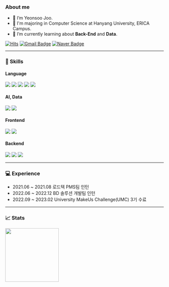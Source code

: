 ### About me
- 👋 I’m Yeonsoo Joo.
- 🏫 I'm majoring in Computer Science at Hanyang University, ERICA Campus.
- 🌱 I’m currently learning about **Back-End** and **Data**.

[![Hits](https://hits.seeyoufarm.com/api/count/incr/badge.svg?url=https%3A%2F%2Fgithub.com%2Fjooys%2Fhit-counter&count_bg=%2398CA9E&title_bg=%2336653C&icon=&icon_color=%23E7E7E7&title=hits&edge_flat=false)](https://hits.seeyoufarm.com) 
[![Gmail Badge](https://img.shields.io/badge/Gmail-d14836?style=flat&logo=Gmail&logoColor=white&link=mailto:wndustn130@gmail.com)](mailto:wndustn130@gmail.com) 
[![Naver Badge](https://img.shields.io/badge/Naver-03C75A?style=flat&logo=Naver&logoColor=white&link=mailto:jooys130@naver.com)](mailto:jooys130@naver.com)

<!-- #### 👀 I’m interested in ...
#### 🌱 I’m currently learning ...
#### 💞️ I’m looking to collaborate on ... -->

---

### 🔧 Skills
#### Language
<div>
 <img src="https://img.shields.io/badge/JAVA-007396?style=flat-square&logo=java&logoColor=white">
 <img src="https://img.shields.io/badge/Python-3776AB?style=flat-square&logo=Python&logoColor=white">
 <img src="https://img.shields.io/badge/JavaScript-F7DF1E?style=flat-square&logo=JavaScript&logoColor=black"/>
 <img src="https://img.shields.io/badge/C-A8B9CC?style=flat-square&logo=C&logoColor=white"/>
 <img src="https://img.shields.io/badge/C++-00599C?style=flat-square&logo=C%2B%2B&logoColor=white"/>
</div>

#### AI, Data
<div>
  <img src="https://img.shields.io/badge/PyTorch-EE4C2C?style=flat-square&logo=PyTorch&logoColor=white"/>
  <img src="https://img.shields.io/badge/TensorFlow-FF6F00?style=flat-square&logo=TensorFlow&logoColor=white"/>
  <!-- <img src="https://img.shields.io/badge/RStudio-75AADB?style=flat-square&logo=RStudio&logoColor=white"/> -->
</div>

#### Frontend
<div>
  <img src="https://img.shields.io/badge/HTML5-E34F26?style=flat-square&logo=HTML5&logoColor=white"/>
  <img src="https://img.shields.io/badge/CSS3-1572B6?style=flat-square&logo=CSS3&logoColor=white"/>
</div>

 
#### Backend
<div>
  <img src="https://img.shields.io/badge/Springboot-6DB33F?style=flat-square&logo=Spring&logoColor=white">
  <img src="https://img.shields.io/badge/Diango-092E20?style=flat-square&logo=Django&logoColor=white">
  <img src="https://img.shields.io/badge/MySQL-4479A1?style=flat-square&logo=MySQL&logoColor=white">
</div>

---

### 💻 Experience
- 2021.06 ~ 2021.08 로드텍 PMS팀 인턴
- 2022.06 ~ 2022.12 BD 솔루션 개발팀 인턴
- 2022.09 ~ 2023.02 University MakeUs Challenge(UMC) 3기 수료

---

### 📈 Stats



<div>
  <img height="170" src="https://github-readme-stats.vercel.app/api?username=jooys130&count_private=true&show_icons=true&theme=radical&include_all_commits=true" />
  <!-- <img src="http://mazassumnida.wtf/api/v2/generate_badge?boj=jooys130"> -->
</div>

<!---
jooys130/jooys130 is a ✨ special ✨ repository because its `README.md` (this file) appears on your GitHub profile.
You can click the Preview link to take a look at your changes.
--->
